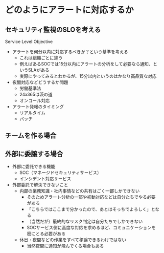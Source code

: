 # どのようにアラートに対応するか

## セキュリティ監視のSLOを考える

Service Level Objective

- アラートを何分以内に対応するべきか？という基準を考える
    - これは組織ごとに違う
    - 例えばあるSOCでは15分以内にアラートの分析をして必要なら通知、というSLAがある
    - 実際にやってみるとわかるが、15分以内というのはかなり高品質な対応
- 夜間対応などどうするか問題
    - 労働基準法
    - 24x365は茨の道
    - オンコール対応
- アラート発報のタイミング
    - リアルタイム
    - バッチ

## チームを作る場合

## 外部に委譲する場合

- 外部に委託できる機能
    - SOC（マネージドセキュリティサービス）
    - インシデント対応サービス
- 外部委託で解決できないこと
    - 内部の業務知識・社内事情などの共有はごく一部しかできない
        - そのためアラート分析の一部や初動対応などは自分たちでやる必要がある
        - 「こちらではここまで分かったので、あとはそっちでよろしく」となる
        - （当然だが）最終的なリスク判定は自分たちでしかできない
        - SOCサービス側に高度な対応を求めるほど、コミュニケーションを密にとる必要がある
    - 休日・夜間などの作業をすべて移譲できるわけではない
        - 当然夜間に通知が飛んでくる場合もある

